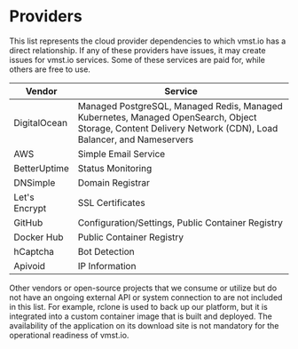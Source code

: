 # Providers

This list represents the cloud provider dependencies to which vmst.io has a direct relationship.
If any of these providers have issues, it may create issues for vmst.io services.
Some of these services are paid for, while others are free to use.

| Vendor | Service |
|---|---|
| DigitalOcean | Managed PostgreSQL, Managed Redis, Managed Kubernetes, Managed OpenSearch, Object Storage, Content Delivery Network (CDN), Load Balancer, and Nameservers |
| AWS | Simple Email Service |
| BetterUptime | Status Monitoring |
| DNSimple | Domain Registrar |
| Let's Encrypt | SSL Certificates |
| GitHub | Configuration/Settings, Public Container Registry |
| Docker Hub | Public Container Registry |
| hCaptcha | Bot Detection |
| Apivoid | IP Information |

Other vendors or open-source projects that we consume or utilize but do not have an ongoing external API or system connection to are not included in this list.
For example, rclone is used to back up our platform, but it is integrated into a custom container image that is built and deployed.
The availability of the application on its download site is not mandatory for the operational readiness of vmst.io.
